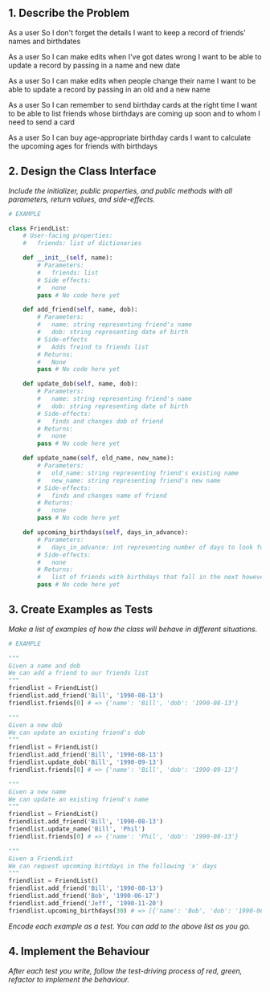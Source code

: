 
## 1. Describe the Problem

As a user
So I don't forget the details
I want to keep a record of friends' names and birthdates

As a user
So I can make edits when I've got dates wrong
I want to be able to update a record by passing in a name and new date

As a user
So I can make edits when people change their name
I want to be able to update a record by passing in an old and a new name

As a user
So I can remember to send birthday cards at the right time
I want to be able to list friends whose birthdays are coming up soon and to whom I need to send a card

As a user
So I can buy age-appropriate birthday cards
I want to calculate the upcoming ages for friends with birthdays

## 2. Design the Class Interface

_Include the initializer, public properties, and public methods with all parameters, return values, and side-effects._

```python
# EXAMPLE

class FriendList:
    # User-facing properties:
    #   friends: list of dictionaries

    def __init__(self, name):
        # Parameters:
        #   friends: list
        # Side effects:
        #   none
        pass # No code here yet

    def add_friend(self, name, dob):
        # Parameters:
        #   name: string representing friend's name
        #   dob: string representing date of birth
        # Side-effects
        #   Adds freind to friends list
        # Returns:
        #   None
        pass # No code here yet

    def update_dob(self, name, dob):
        # Parameters:
        #   name: string representing friend's name
        #   dob: string representing date of birth
        # Side-effects:
        #   finds and changes dob of friend
        # Returns:
        #   none
        pass # No code here yet

    def update_name(self, old_name, new_name):
        # Parameters:
        #   old_name: string representing friend's existing name
        #   new_name: string representing friend's new name
        # Side-effects:
        #   finds and changes name of friend
        # Returns:
        #   none
        pass # No code here yet

    def upcoming_birthdays(self, days_in_advance):
        # Parameters:
        #   days_in_advance: int representing number of days to look for birthdays
        # Side-effects:
        #   none
        # Returns:
        #   list of friends with birthdays that fall in the next however many days with their upcoming age {name, dob, upcoming_age}
        pass # No code here yet
```

## 3. Create Examples as Tests

_Make a list of examples of how the class will behave in different situations._

``` python
# EXAMPLE

"""
Given a name and dob
We can add a friend to our friends list
"""
friendlist = FriendList()
friendlist.add_friend('Bill', '1990-08-13')
friendlist.friends[0] # => {'name': 'Bill', 'dob': '1990-08-13'}

"""
Given a new dob
We can update an existing friend's dob
"""
friendlist = FriendList()
friendlist.add_friend('Bill', '1990-08-13')
friendlist.update_dob('Bill', '1990-09-13')
friendlist.friends[0] # => {'name': 'Bill', 'dob': '1990-09-13'}

"""
Given a new name
We can update an existing friend's name
"""
friendlist = FriendList()
friendlist.add_friend('Bill', '1990-08-13')
friendlist.update_name('Bill', 'Phil')
friendlist.friends[0] # => {'name': 'Phil', 'dob': '1990-08-13'}

"""
Given a FriendList
We can request upcoming birtdays in the following 'x' days
"""
friendlist = FriendList()
friendlist.add_friend('Bill', '1990-08-13')
friendlist.add_friend('Bob', '1990-06-17')
friendlist.add_friend('Jeff', '1990-11-20')
friendlist.upcoming_birthdays(30) # => [{'name': 'Bob', 'dob': '1990-06-17', 'upcoming_age': 35}]

```

_Encode each example as a test. You can add to the above list as you go._

## 4. Implement the Behaviour

_After each test you write, follow the test-driving process of red, green, refactor to implement the behaviour._
